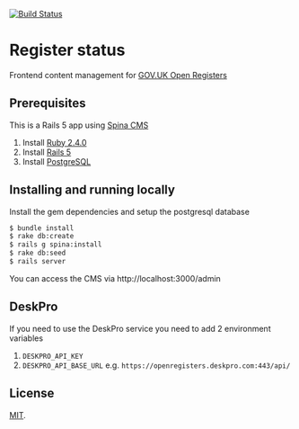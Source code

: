 [![Build Status](https://travis-ci.org/openregister/registers-frontend.svg?branch=master)](https://travis-ci.org/openregister/registers-frontend)

# Register status

Frontend content management for [GOV.UK Open Registers](https://registers.cloudapps.digital/)

## Prerequisites

This is a Rails 5 app using [Spina CMS](https://github.com/denkGroot/Spina)

1. Install [Ruby 2.4.0](https://www.ruby-lang.org/en/news/2016/12/25/ruby-2-4-0-released/)
2. Install [Rails 5](http://weblog.rubyonrails.org/2017/3/1/Rails-5-0-2-has-been-released/)
3. Install [PostgreSQL](https://www.postgresql.org/download/)

## Installing and running locally

Install the gem dependencies and setup the postgresql database

```bash
$ bundle install
$ rake db:create
$ rails g spina:install
$ rake db:seed
$ rails server
```

You can access the CMS via http://localhost:3000/admin

## DeskPro

If you need to use the DeskPro service you need to add 2 environment variables

1. `DESKPRO_API_KEY`
2. `DESKPRO_API_BASE_URL` e.g. `https://openregisters.deskpro.com:443/api/`

## License

[MIT](LICENSE.txt).
